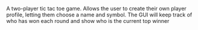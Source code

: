 A two-player tic tac toe game. 
Allows the user to create their own player profile, letting them choose a name and symbol.
The GUI will keep track of who has won each round and show who is the current top winner

